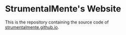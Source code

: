 # StrumentalMente's Website

This is the repository containing the source code of
[strumentalmente.github.io](https://strumentalmente.github.io).
